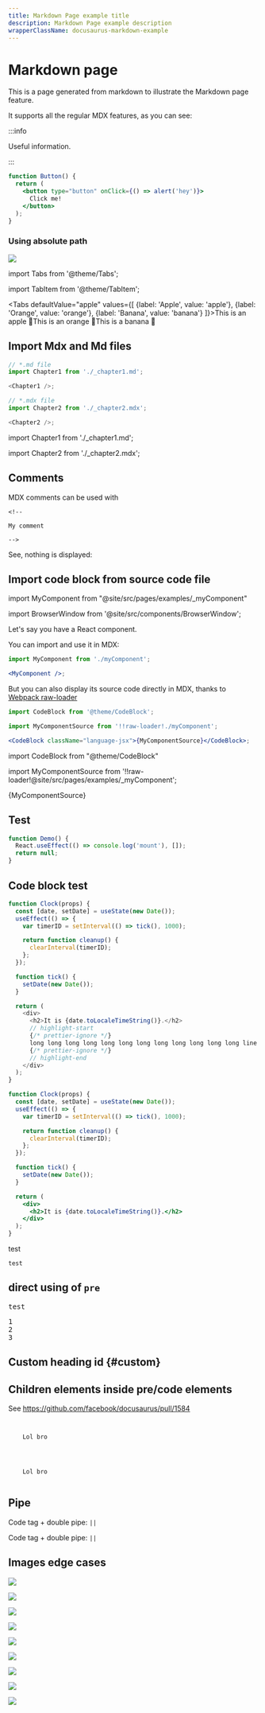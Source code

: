 ```yaml
---
title: Markdown Page example title
description: Markdown Page example description
wrapperClassName: docusaurus-markdown-example
---
```


# Markdown page

This is a page generated from markdown to illustrate the Markdown page feature.

It supports all the regular MDX features, as you can see:

:::info

Useful information.

:::

```jsx live
function Button() {
  return (
    <button type="button" onClick={() => alert('hey')}>
      Click me!
    </button>
  );
}
```

### Using absolute path

![](/img/docusaurus.png)

import Tabs from '@theme/Tabs';

import TabItem from '@theme/TabItem';

<Tabs defaultValue="apple" values={[ {label: 'Apple', value: 'apple'}, {label: 'Orange', value: 'orange'}, {label: 'Banana', value: 'banana'} ]}><TabItem value="apple">This is an apple 🍎</TabItem><TabItem value="orange">This is an orange 🍊</TabItem><TabItem value="banana">This is a banana 🍌</TabItem></Tabs>

## Import Mdx and Md files

```js
// *.md file
import Chapter1 from './_chapter1.md';

<Chapter1 />;

// *.mdx file
import Chapter2 from './_chapter2.mdx';

<Chapter2 />;
```

import Chapter1 from './\_chapter1.md';

<Chapter1/>

import Chapter2 from './\_chapter2.mdx';

<Chapter2/>

## Comments

MDX comments can be used with

```mdx
<!--

My comment

-->
```

See, nothing is displayed:

<!--

My comment

-->

## Import code block from source code file

import MyComponent from "@site/src/pages/examples/\_myComponent"

import BrowserWindow from '@site/src/components/BrowserWindow';

Let's say you have a React component.

You can import and use it in MDX:

```jsx title="myMarkdownFile.mdx"
import MyComponent from './myComponent';

<MyComponent />;
```

<BrowserWindow url="http://localhost:3000">

<MyComponent/>

</BrowserWindow>

But you can also display its source code directly in MDX, thanks to [Webpack raw-loader](https://webpack.js.org/loaders/raw-loader/)

```jsx title="myMarkdownFile.mdx"
import CodeBlock from '@theme/CodeBlock';

import MyComponentSource from '!!raw-loader!./myComponent';

<CodeBlock className="language-jsx">{MyComponentSource}</CodeBlock>;
```

import CodeBlock from "@theme/CodeBlock"

import MyComponentSource from '!!raw-loader!@site/src/pages/examples/\_myComponent';

<BrowserWindow url="http://localhost:3000">

<CodeBlock className="language-jsx">{MyComponentSource}</CodeBlock>

</BrowserWindow>

## Test

```jsx live
function Demo() {
  React.useEffect(() => console.log('mount'), []);
  return null;
}
```

## Code block test

```js title="Title"
function Clock(props) {
  const [date, setDate] = useState(new Date());
  useEffect(() => {
    var timerID = setInterval(() => tick(), 1000);

    return function cleanup() {
      clearInterval(timerID);
    };
  });

  function tick() {
    setDate(new Date());
  }

  return (
    <div>
      <h2>It is {date.toLocaleTimeString()}.</h2>
      // highlight-start
      {/* prettier-ignore */}
      long long long long long long long long long long long long line
      {/* prettier-ignore */}
      // highlight-end
    </div>
  );
}
```

```jsx live
function Clock(props) {
  const [date, setDate] = useState(new Date());
  useEffect(() => {
    var timerID = setInterval(() => tick(), 1000);

    return function cleanup() {
      clearInterval(timerID);
    };
  });

  function tick() {
    setDate(new Date());
  }

  return (
    <div>
      <h2>It is {date.toLocaleTimeString()}.</h2>
    </div>
  );
}
```

<CodeBlock className="language-yaml" title="test">
  test
</CodeBlock>

<code>test</code>

## direct using of `pre`

<pre>test</pre>

<!-- Multi-line text inside `pre` will turn into one-liner, but it's okay (https://github.com/mdx-js/mdx/issues/1095) -->
<pre>
1
2
3
</pre>

## Custom heading id {#custom}

## Children elements inside pre/code elements

See https://github.com/facebook/docusaurus/pull/1584

<pre><code>
  <BrowserWindow url="http://localhost:3000" >
    Lol bro
  </BrowserWindow>
</code></pre>

<code>
  <BrowserWindow url="http://localhost:3000" >
    Lol bro
  </BrowserWindow>
</code>

## Pipe

Code tag + double pipe: <code>&#124;&#124;</code>

Code tag + double pipe: <code>||</code>

## Images edge cases

![](/dogfooding/新控制器空间/图片.png)

![](../../../static/dogfooding/新控制器空间/图片.png)

![](./../../../static/dogfooding/新控制器空间/图片.png)

![](/dogfooding/4/图片.png)

![](../../../static/dogfooding/4/图片.png)

![](./../../../static/dogfooding/4/图片.png)

![](/dogfooding/4/docu.png)

![](../../../static/dogfooding/4/docu.png)

![](./../../../static/dogfooding/4/docu.png)
